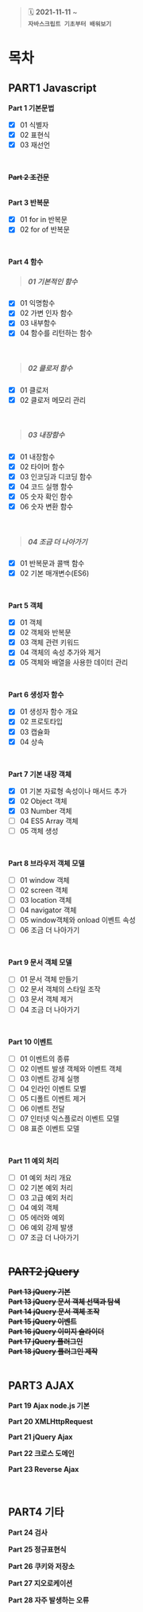 > :spiral_calendar: __2021-11-11__ ~<br/>
> __`자바스크립트 기초부터 배워보기`__
# 목차


## PART1 Javascript

**Part 1 기본문법**<br>
- [x]  01 식별자
- [x]  02 표현식
- [x]  03 재선언
<br>

~~**Part 2 조건문**~~<br>
<br>

**Part 3 반복문**<br>
- [x]  01 for in 반복문
- [x]  02 for of 반복문
<br>

**Part 4 함수**<br>

>##### __**01 기본적인 함수**__
- [x]  01 익명함수
- [x]  02 가변 인자 함수
- [x]  03 내부함수
- [x]  04 함수를 리턴하는 함수
<br>

>##### __**02 클로저 함수**__
- [x]  01 클로저
- [x]  02 클로저 메모리 관리
<br>

>##### __**03 내장함수**__
- [x]  01 내장함수
- [x]  02 타이머 함수
- [x]  03 인코딩과 디코딩 함수
- [x]  04 코드 실행 함수
- [x]  05 숫자 확인 함수
- [x]  06 숫자 변환 함수
<br>

>##### __**04 조금 더 나아가기**__
- [x]  01 반복문과 콜백 함수
- [x]  02 기본 매개변수(ES6)

<br>

**Part 5 객체**<br>
- [x]  01 객체
- [x]  02 객체와 반복문
- [x]  03 객체 관련 키워드
- [x]  04 객체의 속성 추가와 제거
- [x]  05 객체와 배열을 사용한 데이터 관리
<br>

**Part 6 생성자 함수**<br>
- [x]  01 생성자 함수 개요
- [x]  02 프로토타입
- [x]  03 캡슐화
- [x]  04 상속
<br>


**Part 7 기본 내장 객체**<br>
- [x]  01 기본 자료형 속성이나 매서드 추가
- [x]  02 Object 객체
- [x]  03 Number 객체
- [ ]  04 ES5 Array 객체
- [ ]  05 객체 생성
<br>


**Part 8 브라우저 객체 모델**<br>
- [ ]  01 window 객체
- [ ]  02 screen 객체
- [ ]  03 location 객체
- [ ]  04 navigator 객체
- [ ]  05 window객체와 onload 이벤트 속성
- [ ]  06 조금 더 나아가기
<br>

**Part 9 문서 객체 모델**<br>
- [ ]  01 문서 객체 만들기
- [ ]  02 문서 객체의 스타일 조작
- [ ]  03 문서 객체 제거
- [ ]  04 조금 더 나아가기
<br>

**Part 10 이벤트**<br>
- [ ]  01 이벤트의 종류
- [ ]  02 이벤트 발생 객체와 이벤트 객체
- [ ]  03 이벤트 강제 실행
- [ ]  04 인라인 이벤트 모벨
- [ ]  05 디폴트 이벤트 제거
- [ ]  06 이벤트 전달
- [ ]  07 인터넷 익스플로러 이벤트 모델
- [ ]  08 표준 이벤트 모델
<br>


**Part 11 예외 처리**<br>
- [ ]  01 예외 처리 개요
- [ ]  02 기본 예외 처리
- [ ]  03 고급 예외 처리
- [ ]  04 예외 객체
- [ ]  05 에러와 예외
- [ ]  06 예외 강제 발생
- [ ]  07 조금 더 나아가기
<br><br>

## ~~PART2 jQuery~~
~~**Part 13 jQuery 기본**~~<br>
~~**Part 13 jQuery 문서 객체 선택과 탐색**~~<br>
~~**Part 14 jQuery 문서 객체 조작**~~<br>
~~**Part 15 jQuery 이벤트**~~<br>
~~**Part 16 jQuery 이미지 슬라이더**~~<br>
~~**Part 17 jQuery 플러그인**~~<br>
~~**Part 18 jQuery 플러그인 제작**~~<br>
<br>
## PART3 AJAX
**Part 19 Ajax node.js 기본**<br>


**Part 20 XMLHttpRequest**<br>

**Part 21 jQuery Ajax**<br>

**Part 22 크로스 도메인**<br>

**Part 23 Reverse Ajax**<br>

<br>

## PART4 기타
**Part 24 검사**<br>

**Part 25 정규표현식**<br>

**Part 26 쿠키와 저장소**<br>

**Part 27 지오로케이션**<br>

**Part 28 자주 발생하는 오류**<br>
